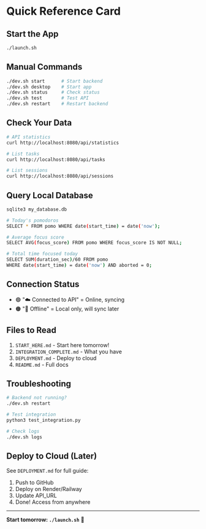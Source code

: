 # Quick Reference Card

## Start the App
```bash
./launch.sh
```

## Manual Commands
```bash
./dev.sh start      # Start backend
./dev.sh desktop    # Start app
./dev.sh status     # Check status
./dev.sh test       # Test API
./dev.sh restart    # Restart backend
```

## Check Your Data
```bash
# API statistics
curl http://localhost:8080/api/statistics

# List tasks
curl http://localhost:8080/api/tasks

# List sessions
curl http://localhost:8080/api/sessions
```

## Query Local Database
```bash
sqlite3 my_database.db

# Today's pomodoros
SELECT * FROM pomo WHERE date(start_time) = date('now');

# Average focus score
SELECT AVG(focus_score) FROM pomo WHERE focus_score IS NOT NULL;

# Total time focused today
SELECT SUM(duration_sec)/60 FROM pomo 
WHERE date(start_time) = date('now') AND aborted = 0;
```

## Connection Status
- 🟢 "☁️ Connected to API" = Online, syncing
- 🟠 "📴 Offline" = Local only, will sync later

## Files to Read
1. `START_HERE.md` - Start here tomorrow!
2. `INTEGRATION_COMPLETE.md` - What you have
3. `DEPLOYMENT.md` - Deploy to cloud
4. `README.md` - Full docs

## Troubleshooting
```bash
# Backend not running?
./dev.sh restart

# Test integration
python3 test_integration.py

# Check logs
./dev.sh logs
```

## Deploy to Cloud (Later)
See `DEPLOYMENT.md` for full guide:
1. Push to GitHub
2. Deploy on Render/Railway
3. Update API_URL
4. Done! Access from anywhere

---
**Start tomorrow: `./launch.sh`** 🚀
